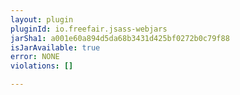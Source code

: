 ```yaml
---
layout: plugin
pluginId: io.freefair.jsass-webjars
jarSha1: a001e60a894d5da68b3431d425bf0272b0c79f88
isJarAvailable: true
error: NONE
violations: []

---
```

